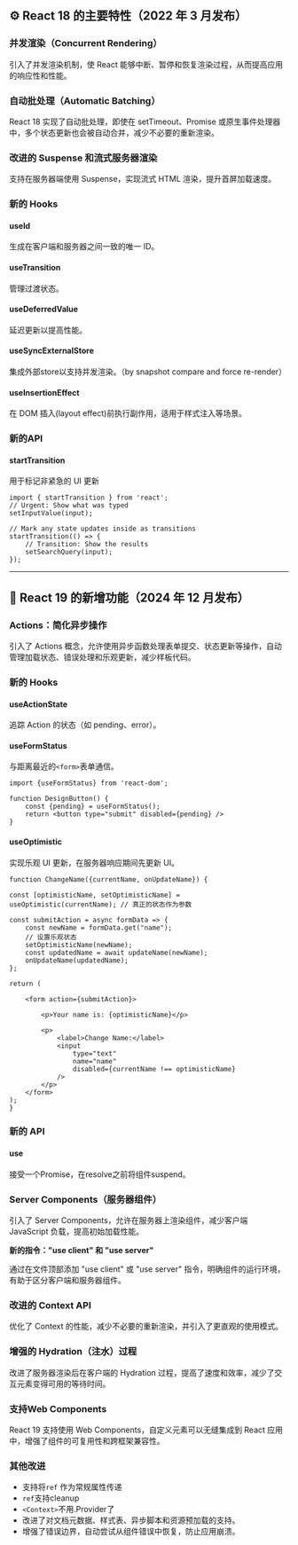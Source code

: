 ## **⚙️ React 18 的主要特性（2022 年 3 月发布）**

### **并发渲染（Concurrent Rendering）**
    
引入了并发渲染机制，使 React 能够中断、暂停和恢复渲染过程，从而提高应用的响应性和性能。
    
### **自动批处理（Automatic Batching）**
    
React 18 实现了自动批处理，即使在 setTimeout、Promise 或原生事件处理器中，多个状态更新也会被自动合并，减少不必要的重新渲染。
    
### **改进的 Suspense 和流式服务器渲染**
    
支持在服务器端使用 Suspense，实现流式 HTML 渲染，提升首屏加载速度。
    
### **新的 Hooks**
    
####  useId
生成在客户端和服务器之间一致的唯一 ID。
        
#### useTransition
管理过渡状态。
        
#### useDeferredValue
延迟更新以提高性能。

#### useSyncExternalStore
集成外部store以支持并发渲染。（by snapshot compare and force re-render）

#### useInsertionEffect
在 DOM 插入(layout effect)前执行副作用，适用于样式注入等场景。

### 新的API
#### startTransition
用于标记非紧急的 UI 更新
```tsx
import { startTransition } from 'react';  
// Urgent: Show what was typed  
setInputValue(input);  

// Mark any state updates inside as transitions  
startTransition(() => {  
	// Transition: Show the results  
	setSearchQuery(input);  
});
```


---

## **🚀 React 19 的新增功能（2024 年 12 月发布）**

### **Actions：简化异步操作**
    
引入了 Actions 概念，允许使用异步函数处理表单提交、状态更新等操作，自动管理加载状态、错误处理和乐观更新，减少样板代码。
    
### **新的 Hooks**
    
#### useActionState
追踪 Action 的状态（如 pending、error）。
        
#### useFormStatus
与距离最近的`<form>`表单通信。
```tsx
import {useFormStatus} from 'react-dom';

function DesignButton() {
	const {pending} = useFormStatus();  
	return <button type="submit" disabled={pending} />
}
```
#### useOptimistic
实现乐观 UI 更新，在服务器响应期间先更新 UI。 
```tsx
function ChangeName({currentName, onUpdateName}) {  

const [optimisticName, setOptimisticName] = useOptimistic(currentName); // 真正的状态作为参数

const submitAction = async formData => {  
	const newName = formData.get("name");  
	// 设置乐观状态
	setOptimisticName(newName);  
	const updatedName = await updateName(newName);  
	onUpdateName(updatedName);  
};  

return (  

	<form action={submitAction}>  
	
		<p>Your name is: {optimisticName}</p>  
		
		<p>  
			<label>Change Name:</label>  
			<input  
				type="text"  
				name="name"  
				disabled={currentName !== optimisticName}  
			/>  
		</p>  
	</form>  
);  
}
```

### **新的 API**
#### use
接受一个Promise，在resolve之前将组件suspend。


### **Server Components（服务器组件）**
    
引入了 Server Components，允许在服务器上渲染组件，减少客户端 JavaScript 负载，提高初始加载性能。
    
**新的指令："use client" 和 "use server"**
    
通过在文件顶部添加 "use client" 或 "use server" 指令，明确组件的运行环境，有助于区分客户端和服务器组件。
    
### **改进的 Context API**
    
优化了 Context 的性能，减少不必要的重新渲染，并引入了更直观的使用模式。
    
### **增强的 Hydration（注水）过程**
    
改进了服务器渲染后在客户端的 Hydration 过程，提高了速度和效率，减少了交互元素变得可用的等待时间。
    
### 支持Web Components
    
React 19 支持使用 Web Components，自定义元素可以无缝集成到 React 应用中，增强了组件的可复用性和跨框架兼容性。
    
### **其他改进**

- 支持将`ref` 作为常规属性传递
- `ref`支持cleanup
- `<Context>`不用.Provider了
- 改进了对文档元数据、样式表、异步脚本和资源预加载的支持。    
- 增强了错误边界，自动尝试从组件错误中恢复，防止应用崩溃。